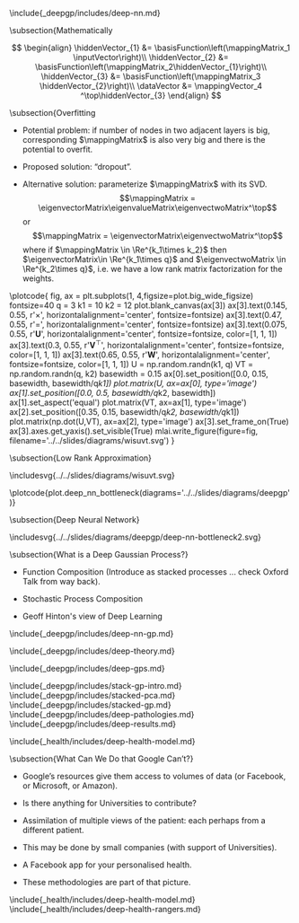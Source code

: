 \include{_deepgp/includes/deep-nn.md}

\subsection{Mathematically 

$$
\begin{align}
    \hiddenVector_{1} &= \basisFunction\left(\mappingMatrix_1 \inputVector\right)\\
    \hiddenVector_{2} &=  \basisFunction\left(\mappingMatrix_2\hiddenVector_{1}\right)\\
    \hiddenVector_{3} &= \basisFunction\left(\mappingMatrix_3 \hiddenVector_{2}\right)\\
    \dataVector &= \mappingVector_4 ^\top\hiddenVector_{3}
\end{align}
$$

\subsection{Overfitting 

-   Potential problem: if number of nodes in two adjacent layers is big,
    corresponding $\mappingMatrix$ is also very big and there is the
    potential to overfit.

-   Proposed solution: “dropout”.

-   Alternative solution: parameterize $\mappingMatrix$ with its SVD.
    $$\mappingMatrix = \eigenvectorMatrix\eigenvalueMatrix\eigenvectwoMatrix^\top$$
    or $$\mappingMatrix = \eigenvectorMatrix\eigenvectwoMatrix^\top$$
    where if $\mappingMatrix \in \Re^{k_1\times k_2}$ then
    $\eigenvectorMatrix\in \Re^{k_1\times q}$ and
    $\eigenvectwoMatrix \in \Re^{k_2\times q}$, i.e. we have a low rank
    matrix factorization for the weights.
	
\plotcode{
fig, ax = plt.subplots(1, 4,figsize=plot.big_wide_figsize)
fontsize=40
q = 3
k1 = 10
k2 = 12
plot.blank_canvas(ax[3])
ax[3].text(0.145, 0.55, r'$\times$', 
           horizontalalignment='center',
           fontsize=fontsize)
ax[3].text(0.47, 0.55, r'$=$', 
           horizontalalignment='center',
           fontsize=fontsize)
ax[3].text(0.075, 0.55, r'$\mathbf{U}$', 
           horizontalalignment='center',
           fontsize=fontsize, color=[1, 1, 1])
ax[3].text(0.3, 0.55, r'$\mathbf{V}^\top$', 
           horizontalalignment='center',
           fontsize=fontsize, color=[1, 1, 1])
ax[3].text(0.65, 0.55, r'$\mathbf{W}$', 
           horizontalalignment='center',
           fontsize=fontsize, color=[1, 1, 1])
U = np.random.randn(k1, q)
VT = np.random.randn(q, k2)
basewidth = 0.15
ax[0].set_position([0.0, 0.15, basewidth, basewidth/q*k1])
plot.matrix(U, ax=ax[0], type='image')
ax[1].set_position([0.0, 0.5, basewidth/q*k2, basewidth])
ax[1].set_aspect('equal')
plot.matrix(VT, ax=ax[1], type='image')
ax[2].set_position([0.35, 0.15, basewidth/q*k2, basewidth/q*k1])
plot.matrix(np.dot(U,VT), ax=ax[2], type='image')
ax[3].set_frame_on(True)
ax[3].axes.get_yaxis().set_visible(True)
mlai.write_figure(figure=fig, filename='../../slides/diagrams/wisuvt.svg')
}

\subsection{Low Rank Approximation}

\includesvg{../../slides/diagrams/wisuvt.svg}

\plotcode{plot.deep_nn_bottleneck(diagrams='../../slides/diagrams/deepgp')}

\subsection{Deep Neural Network}

\includesvg{../../slides/diagrams/deepgp/deep-nn-bottleneck2.svg}

\subsection{What is a Deep Gaussian Process?}

* Function Composition
 (Introduce as stacked processes ... check Oxford Talk from way back).

* Stochastic Process Composition

* Geoff Hinton's view of Deep Learning

\include{_deepgp/includes/deep-nn-gp.md}

<!--Deep Gaussian Process Models-->

\include{_deepgp/includes/deep-theory.md}

<!--Bayesian GP-LVM-->


<!--include{_gplvm/includes/ard_gplvm.md} -->
<!-- \include{_gplvm/includes/bayes_gplvm_intro.md} -->
<!-- \include{_gplvm/includes/variational_bayes_gplvm_long.md} -->

<!-- \include{_gp/includes/gp_big_data_technical.md} -->
<!--\include{_gp/includes/gp_big_data.md}-->

\include{_deepgp/includes/deep-gps.md}

\include{_deepgp/includes/stack-gp-intro.md}
\include{_deepgp/includes/stacked-pca.md}
\include{_deepgp/includes/stacked-gp.md}
\include{_deepgp/includes/deep-pathologies.md}
\include{_deepgp/includes/deep-results.md}

\include{_health/includes/deep-health-model.md}


<!--Conclusions-->

<!-- \include{_gplvm/includes/ard_model.md} -->
<!-- \include{_gplvm/includes/ard_results.md} -->

<!--Gaussian Process Dynamical Systems-->

<!-- \include{_gplvm/includes/gpds.md} -->

<!--Shared GP-LVM-->

<!-- \include{_gplvm/includes/mrd_gplvm.md} -->

\subsection{What Can We Do that Google Can’t?}

-   Google’s resources give them access to volumes of data (or Facebook,
    or Microsoft, or Amazon).

-   Is there anything for Universities to contribute?

-   Assimilation of multiple views of the patient: each perhaps from a
    different patient.

-   This may be done by small companies (with support of Universities).

-   A Facebook app for your personalised health.

-   These methodologies are part of that picture.

\include{_health/includes/deep-health-model.md}
\include{_health/includes/deep-health-rangers.md}
